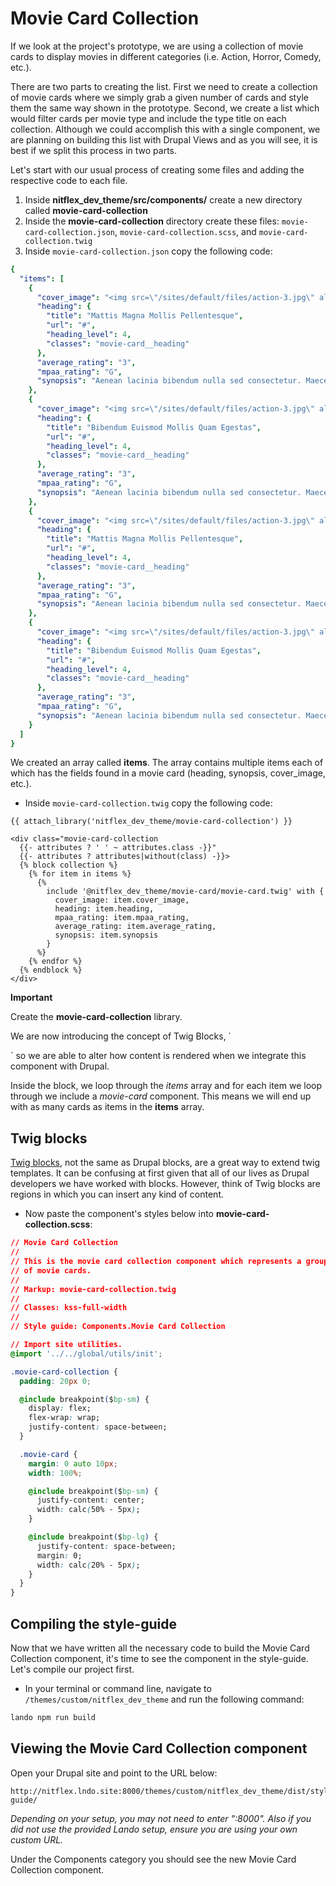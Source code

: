 # Movie Card Collection

If we look at the project's prototype, we are using a collection of movie cards to display movies in different categories \(i.e. Action, Horror, Comedy, etc.\).

There are two parts to creating the list. First we need to create a collection of movie cards where we simply grab a given number of cards and style them the same way shown in the prototype. Second, we create a list which would filter cards per movie type and include the type title on each collection. Although we could accomplish this with a single component, we are planning on building this list with Drupal Views and as you will see, it is best if we split this process in two parts.

Let's start with our usual process of creating some files and adding the respective code to each file.

1. Inside **nitflex\_dev\_theme/src/components/** create a new directory called **movie-card-collection**
2. Inside the **movie-card-collection** directory create these files: `movie-card-collection.json`, `movie-card-collection.scss`, and `movie-card-collection.twig`
3. Inside `movie-card-collection.json` copy the following code:

```yaml
{
  "items": [
    {
      "cover_image": "<img src=\"/sites/default/files/action-3.jpg\" alt=\"\" />",
      "heading": {
        "title": "Mattis Magna Mollis Pellentesque",
        "url": "#",
        "heading_level": 4,
        "classes": "movie-card__heading"
      },
      "average_rating": "3",
      "mpaa_rating": "G",
      "synopsis": "Aenean lacinia bibendum nulla sed consectetur. Maecenas sed diam eget risus varius blandit sit amet non magna."
    },
    {
      "cover_image": "<img src=\"/sites/default/files/action-3.jpg\" alt=\"\" />",
      "heading": {
        "title": "Bibendum Euismod Mollis Quam Egestas",
        "url": "#",
        "heading_level": 4,
        "classes": "movie-card__heading"
      },
      "average_rating": "3",
      "mpaa_rating": "G",
      "synopsis": "Aenean lacinia bibendum nulla sed consectetur. Maecenas sed diam eget risus varius blandit sit amet non magna."
    },
    {
      "cover_image": "<img src=\"/sites/default/files/action-3.jpg\" alt=\"\" />",
      "heading": {
        "title": "Mattis Magna Mollis Pellentesque",
        "url": "#",
        "heading_level": 4,
        "classes": "movie-card__heading"
      },
      "average_rating": "3",
      "mpaa_rating": "G",
      "synopsis": "Aenean lacinia bibendum nulla sed consectetur. Maecenas sed diam eget risus varius blandit sit amet non magna."
    },
    {
      "cover_image": "<img src=\"/sites/default/files/action-3.jpg\" alt=\"\" />",
      "heading": {
        "title": "Bibendum Euismod Mollis Quam Egestas",
        "url": "#",
        "heading_level": 4,
        "classes": "movie-card__heading"
      },
      "average_rating": "3",
      "mpaa_rating": "G",
      "synopsis": "Aenean lacinia bibendum nulla sed consectetur. Maecenas sed diam eget risus varius blandit sit amet non magna."
    }
  ]
}
```

We created an array called **items**. The array contains multiple items each of which has the fields found in a movie card \(heading, synopsis, cover\_image, etc.\).

* Inside `movie-card-collection.twig` copy the following code:

```text
{{ attach_library('nitflex_dev_theme/movie-card-collection') }}

<div class="movie-card-collection
  {{- attributes ? ' ' ~ attributes.class -}}"
  {{- attributes ? attributes|without(class) -}}>
  {% block collection %}
    {% for item in items %}
      {%
        include '@nitflex_dev_theme/movie-card/movie-card.twig' with {
          cover_image: item.cover_image,
          heading: item.heading,
          mpaa_rating: item.mpaa_rating,
          average_rating: item.average_rating,
          synopsis: item.synopsis
        }
      %}
    {% endfor %}
  {% endblock %}
</div>
```

**Important**

Create the **movie-card-collection** library.

We are now introducing the concept of Twig Blocks, \`

\` so we are able to alter how content is rendered when we integrate this component with Drupal.

Inside the block, we loop through the _items_ array and for each item we loop through we include a _movie-card_ component. This means we will end up with as many cards as items in the **items** array.

## Twig blocks

[Twig blocks](https://twig.symfony.com/doc/2.x/tags/block.html), not the same as Drupal blocks, are a great way to extend twig templates. It can be confusing at first given that all of our lives as Drupal developers we have worked with blocks. However, think of Twig blocks are regions in which you can insert any kind of content.

* Now paste the component's styles below into **movie-card-collection.scss**:

```css
// Movie Card Collection
//
// This is the movie card collection component which represents a grouping
// of movie cards.
//
// Markup: movie-card-collection.twig
//
// Classes: kss-full-width
//
// Style guide: Components.Movie Card Collection

// Import site utilities.
@import '../../global/utils/init';

.movie-card-collection {
  padding: 20px 0;

  @include breakpoint($bp-sm) {
    display: flex;
    flex-wrap: wrap;
    justify-content: space-between;
  }

  .movie-card {
    margin: 0 auto 10px;
    width: 100%;

    @include breakpoint($bp-sm) {
      justify-content: center;
      width: calc(50% - 5px);
    }

    @include breakpoint($bp-lg) {
      justify-content: space-between;
      margin: 0;
      width: calc(20% - 5px);
    }
  }
}
```

## Compiling the style-guide   <a id="compiling-the-style-guide"></a>

Now that we have written all the necessary code to build the Movie Card Collection component, it's time to see the component in the style-guide. Let's compile our project first.

* In your terminal or command line, navigate to `/themes/custom/nitflex_dev_theme` and run the following command:

```bash
lando npm run build
```

## Viewing the Movie Card Collection component   <a id="viewing-the-featured-movie-component"></a>

Open your Drupal site and point to the URL below:

```text
http://nitflex.lndo.site:8000/themes/custom/nitflex_dev_theme/dist/style-guide/
```

_Depending on your setup, you may not need to enter ":8000". Also if you did not use the provided Lando setup, ensure you are using your own custom URL._

Under the Components category you should see the new Movie Card Collection component.

